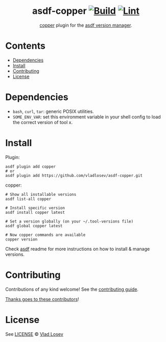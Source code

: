 <div align="center">

# asdf-copper [![Build](https://github.com/vladlosev/asdf-copper/workflows/Build/badge.svg)](https://github.com/vladlosev/asdf-copper/actions?query=workflow%3ABuild) [![Lint](https://github.com/vladlosev/asdf-copper/workflows/Lint/badge.svg)](https://github.com/vladlosev/asdf-copper/actions?query=workflow%3ALint)

[copper](https://help.cloud66.com/copper/) plugin for the [asdf version manager](https://asdf-vm.com).

</div>

# Contents

- [Dependencies](#dependencies)
- [Install](#install)
- [Contributing](#contributing)
- [License](#license)

# Dependencies

- `bash`, `curl`, `tar`: generic POSIX utilities.
- `SOME_ENV_VAR`: set this environment variable in your shell config to load the correct version of tool x.

# Install

Plugin:

```shell
asdf plugin add copper
# or
asdf plugin add https://github.com/vladlosev/asdf-copper.git
```

copper:

```shell
# Show all installable versions
asdf list-all copper

# Install specific version
asdf install copper latest

# Set a version globally (on your ~/.tool-versions file)
asdf global copper latest

# Now copper commands are available
copper version
```

Check [asdf](https://github.com/asdf-vm/asdf) readme for more instructions on how to
install & manage versions.

# Contributing

Contributions of any kind welcome! See the [contributing guide](contributing.md).

[Thanks goes to these contributors](https://github.com/vladlosev/asdf-copper/graphs/contributors)!

# License

See [LICENSE](LICENSE) © [Vlad Losev](https://github.com/vladlosev/)
